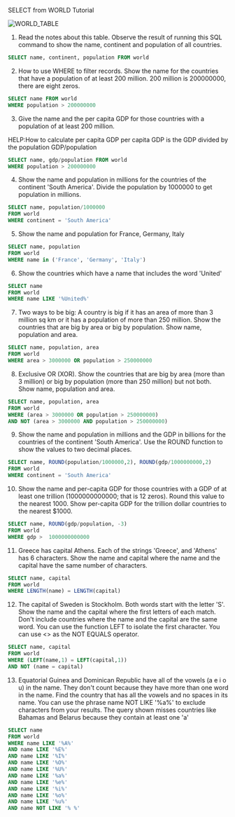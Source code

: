 SELECT from WORLD Tutorial

![WORLD_TABLE](https://github.com/paiksonn/SQL_training/assets/113239177/02c571da-4339-429d-b623-90eef523546c)


1. Read the notes about this table. Observe the result of running this SQL command to show the name, continent and population of all countries.
```sql
SELECT name, continent, population FROM world
```

2. How to use WHERE to filter records. Show the name for the countries that have a population of at least 200 million. 200 million is 200000000, there are eight zeros.
```sql
SELECT name FROM world
WHERE population > 200000000
```

3. Give the name and the per capita GDP for those countries with a population of at least 200 million.

HELP:How to calculate per capita GDP
per capita GDP is the GDP divided by the population GDP/population
```sql
SELECT name, gdp/population FROM world
WHERE population > 200000000
```

4. Show the name and population in millions for the countries of the continent 'South America'. Divide the population by 1000000 to get population in millions.
```sql
SELECT name, population/1000000
FROM world
WHERE continent = 'South America'
```

5. Show the name and population for France, Germany, Italy
```sql
SELECT name, population
FROM world
WHERE name in ('France', 'Germany', 'Italy')
```

6. Show the countries which have a name that includes the word 'United'
```sql
SELECT name
FROM world
WHERE name LIKE '%United%'
```

7. Two ways to be big: A country is big if it has an area of more than 3 million sq km or it has a population of more than 250 million.
Show the countries that are big by area or big by population. Show name, population and area.
```sql
SELECT name, population, area
FROM world
WHERE area > 3000000 OR population > 250000000
```

8. Exclusive OR (XOR). Show the countries that are big by area (more than 3 million) or big by population (more than 250 million) but not both. Show name, population and area.
```sql
SELECT name, population, area
FROM world
WHERE (area > 3000000 OR population > 250000000) 
AND NOT (area > 3000000 AND population > 250000000) 
```

9. Show the name and population in millions and the GDP in billions for the countries of the continent 'South America'. Use the ROUND function to show the values to two decimal places.
```sql
SELECT name, ROUND(population/1000000,2), ROUND(gdp/1000000000,2)
FROM world
WHERE continent = 'South America'
```

10. Show the name and per-capita GDP for those countries with a GDP of at least one trillion (1000000000000; that is 12 zeros). Round this value to the nearest 1000.
Show per-capita GDP for the trillion dollar countries to the nearest $1000.
```sql
SELECT name, ROUND(gdp/population, -3)
FROM world
WHERE gdp >  1000000000000 
```

11. Greece has capital Athens.
Each of the strings 'Greece', and 'Athens' has 6 characters.
Show the name and capital where the name and the capital have the same number of characters.
```sql
SELECT name, capital
FROM world
WHERE LENGTH(name) = LENGTH(capital)
```
12. The capital of Sweden is Stockholm. Both words start with the letter 'S'.
Show the name and the capital where the first letters of each match. Don't include countries where the name and the capital are the same word.
You can use the function LEFT to isolate the first character.
You can use <> as the NOT EQUALS operator.
```sql
SELECT name, capital
FROM world
WHERE (LEFT(name,1) = LEFT(capital,1))
AND NOT (name = capital)
```
13. Equatorial Guinea and Dominican Republic have all of the vowels (a e i o u) in the name. They don't count because they have more than one word in the name.
Find the country that has all the vowels and no spaces in its name.
You can use the phrase name NOT LIKE '%a%' to exclude characters from your results.
The query shown misses countries like Bahamas and Belarus because they contain at least one 'a'
```sql
SELECT name 
FROM world
WHERE name LIKE '%A%'
AND name LIKE '%E%'
AND name LIKE '%I%'
AND name LIKE '%O%'
AND name LIKE '%U%'
AND name LIKE '%a%'
AND name LIKE '%e%'
AND name LIKE '%i%'
AND name LIKE '%o%'
AND name LIKE '%u%'
AND name NOT LIKE '% %'
```
